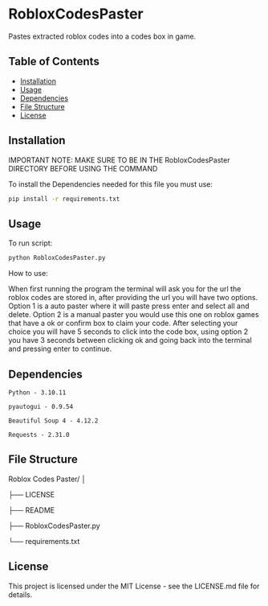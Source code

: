 # RobloxCodesPaster
 
Pastes extracted roblox codes into a codes box in game.

## Table of Contents

- [Installation](#installation)
- [Usage](#usage)
- [Dependencies](#dependencies)
- [File Structure](#file-structure)
- [License](#license)

## Installation

IMPORTANT NOTE: MAKE SURE TO BE IN THE RobloxCodesPaster DIRECTORY BEFORE USING THE COMMAND

To install the Dependencies needed for this file you must use:
	
```bash
pip install -r requirements.txt
```

## Usage

To run script:

```bash
python RobloxCodesPaster.py
```

How to use:

When first running the program the terminal will ask you for the url the roblox codes are stored in, after providing the url you will have two options. Option 1 is a auto paster where it will paste press enter and select all and delete. Option 2 is a manual paster you would use this one on roblox games that have a ok or confirm box to claim your code. After selecting your choice you will have 5 seconds to click into the code box, using option 2 you have 3 seconds between clicking ok and going back into the terminal and pressing enter to continue.


## Dependencies

```
Python - 3.10.11

pyautogui - 0.9.54

Beautiful Soup 4 - 4.12.2

Requests - 2.31.0
```

## File Structure

Roblox Codes Paster/
│

├── LICENSE

├── README

├── RobloxCodesPaster.py

└── requirements.txt


## License

This project is licensed under the MIT License - see the LICENSE.md file for details.
